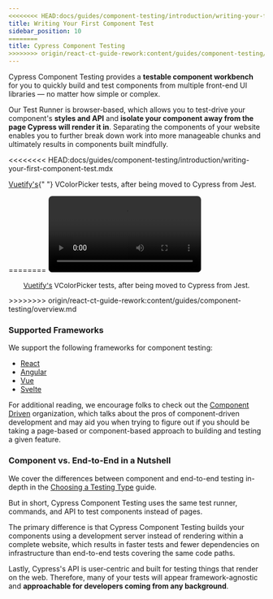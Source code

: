 ```yaml
---
<<<<<<<< HEAD:docs/guides/component-testing/introduction/writing-your-first-component-test.mdx
title: Writing Your First Component Test
sidebar_position: 10
========
title: Cypress Component Testing
>>>>>>>> origin/react-ct-guide-rework:content/guides/component-testing/overview.md
---
```


<CtBetaAlert></CtBetaAlert>

Cypress Component Testing provides a **testable component workbench** for you to
quickly build and test components from multiple front-end UI libraries — no
matter how simple or complex.

Our Test Runner is browser-based, which allows you to test-drive your
component's **styles and API** and **isolate your component away from the page
Cypress will render it in**. Separating the components of your website enables
you to further break down work into more manageable chunks and ultimately
results in components built mindfully.

<<<<<<<< HEAD:docs/guides/component-testing/introduction/writing-your-first-component-test.mdx
<DocsVideo src="/img/vuetify-color-picker-example.webm" />

<p style={{ fontSize: 0.85 + "rem", textAlign: "center" }}>
  <a href="https://vuetifyjs.com/en/components/color-pickers/">Vuetify's</a>{" "}
  VColorPicker tests, after being moved to Cypress from Jest.
</p>
========
<video loop="true" controls autoplay="true" style="border-radius: 8px; border: 1px solid #eaeaea;">
  <source src="/img/vuetify-color-picker-example.webm" type="video/webm">
</video>
<p style="font-size: 0.85rem; text-align: center;"><a href="https://vuetifyjs.com/en/components/color-pickers/">Vuetify's</a> VColorPicker tests, after being moved to Cypress from Jest.</p>
>>>>>>>> origin/react-ct-guide-rework:content/guides/component-testing/overview.md

### Supported Frameworks

We support the following frameworks for component testing:

- [React](/guides/component-testing/react)
- [Angular](/guides/component-testing/angular)
- [Vue](/guides/component-testing/vue)
- [Svelte](/guides/component-testing/svelte)

For additional reading, we encourage folks to check out the
[Component Driven](https://componentdriven.org) organization, which talks about
the pros of component-driven development and may aid you when trying to figure
out if you should be taking a page-based or component-based approach to building
and testing a given feature.

### Component vs. End-to-End in a Nutshell

We cover the differences between component and end-to-end testing in-depth in
the [Choosing a Testing Type](/guides/core-concepts/testing-types) guide.

But in short, Cypress Component Testing uses the same test runner, commands, and
API to test components instead of pages.

The primary difference is that Cypress Component Testing builds your components
using a development server instead of rendering within a complete website, which
results in faster tests and fewer dependencies on infrastructure than end-to-end
tests covering the same code paths.

Lastly, Cypress's API is user-centric and built for testing things that render
on the web. Therefore, many of your tests will appear framework-agnostic and
**approachable for developers coming from any background**.
